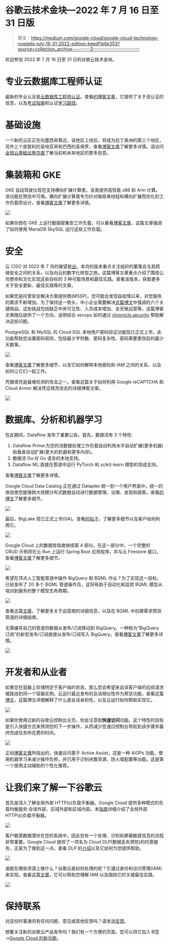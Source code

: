 # 谷歌云技术金块—2022 年 7 月 16 日至 31 日版

> 原文：<https://medium.com/google-cloud/google-cloud-technology-nuggets-july-16-31-2022-edition-beedf1e6e353?source=collection_archive---------2----------------------->

欢迎参加 2022 年 7 月 16 日至 31 日的谷歌云技术金块。

# **专业云数据库工程师认证**

最新的专业认证是[云数据库工程师认证](https://cloud.google.com/certification/cloud-database-engineer)。查看[的博客文章](https://cloud.google.com/blog/topics/training-certifications/new-google-cloud-training-and-certification-available)，它提供了关于该认证的信息，以及[考试指南](https://cloud.google.com/certification/guides/cloud-database-engineer)和认证[学习路径](https://www.cloudskillsboost.google/paths/22?utm_source=cgc&utm_medium=et&utm_campaign=-&utm_content=cgc-cert-database&utm_term=-)。

# **基础设施**

一个新的云区正在向墨西哥靠近。该地区上线后，将成为拉丁美洲的第三个地区，另外三个是智利的圣地亚哥和巴西的圣保罗。查看[博客文章](https://cloud.google.com/blog/products/infrastructure/announcing-a-new-google-cloud-region-in-mexico)了解更多详情。请访问[全球云基础设施页面](https://cloud.google.com/infrastructure)了解当前和未来地区的更多信息。

# **集装箱和 GKE**

GKE 自动驾驶仪现在支持横向扩展计算类，该类提供高性能 x86 和 Arm 计算。该功能在预览中可用。横向扩展计算类专为针对每核单线程和横向扩展而优化的工作负载而设计。查看[博客文章](https://cloud.google.com/blog/products/containers-kubernetes/deploying-arm-workloads-on-gke-autopilot-with-the-scale-out-compute-class)了解更多详情。

![](img/ca136e50348a6969245c8fd80fd90b92.png)

如果你想在 GKE 上运行数据密集型工作负载，可以看看[博客文章](https://cloud.google.com/blog/products/containers-kubernetes/gke-and-mariadb-better-together)，这篇文章强调了如何使用 MariaDB SkySQL 运行这些工作负载。

# **安全**

云 CISO 对 2022 年 7 月的展望是[出](https://cloud.google.com/blog/products/identity-security/cloud-ciso-perspectives-july-2022)。本月的版本重点关注组织的董事会与其网络安全之间的关系，以及向云的数字化转型之旅。这篇博客文章重点介绍了围绕公司使命和文化实现这些目标的 3 种可能场景和最佳实践。查看该版本，获取更多关于安全更新、最佳实践等的文章。

如果您是托管安全解决方案提供商(MSSP)，您可能会发现自疫情以来，对您服务的需求不断增加。为了保持这一势头，中小企业需要解决[这篇博文](https://cloud.google.com/blog/products/identity-security/how-secops-can-help-solve-these-6-key-mssp-conundrums)中强调的六个关键挑战。这些挑战包括缺乏中央可见性、人员成本增加、全天候运营等。这篇博客文章随后提供了一个方向，说明综合 secops 如何通过 [chronicle.security](https://chronicle.security/) 帮助解决这些问题。

PostgreSQL 和 MySQL 的 Cloud SQL 本地用户密码验证功能现已正式上市。此功能帮助您设置密码规则，包括最少字符数、密码复杂性、密码需要更改前的最少天数等。

![](img/1756c201dd46ca041a1bff0028da2dfb.png)

查看[博客文章](https://cloud.google.com/blog/products/identity-security/introducing-password-policies-for-cloud-sql-for-postgresql-and-mysql-local-users)了解更多细节，以及它如何解释本地密码和 IAM 之间的关系，以及如何让它们一起工作。

凭据填充是最难检测的攻击之一。查看这篇关于如何利用 Google reCAPTCHA 和 Cloud Armor 解决凭证填充攻击的详细博客文章。

![](img/88647aee2013f7f4622142854f41f37b.png)

# **数据库、分析和机器学习**

在此期间，Dataflow 发布了重要公告。首先，数据流有 3 个特性:

1.  Dataflow Prime:为您的流数据处理工作负载自动利用水平自动扩展(更多机器)和垂直自动扩展(更大的机器和更多内存)。
2.  数据流 Go:对 Go 语言的本地支持。
3.  Dataflow ML:直接在管道中运行 PyTorch 和 scikit-learn 模型的现成支持。

查看[博客文章](https://cloud.google.com/blog/products/data-analytics/latest-dataflow-innovations-for-real-time-streaming-and-aiml)了解更多详情。

Google Cloud Data Catalog 正在通过 Dataplex 统一到一个用户界面中。统一的体验使您能够跨大规模分布式数据自动进行数据管理、治理、发现和探索。查看[的博文](https://cloud.google.com/blog/products/data-analytics/manage-and-govern-data-with-the-unified-dataplex-and-data-catalog)了解更多细节。

![](img/1ba96887e0bc33c3cd79814db58093b6.png)

最后，BigLake 现已正式上市(GA)。查看[的帖子](https://cloud.google.com/blog/products/data-analytics/unify-data-lakes-and-warehouses-with-biglake-now-generally-available)，了解更多细节以及客户如何利用它。

![](img/2ff79a0c139766061341650ca07da626.png)

Google Cloud 上的数据库指南继续第 4 部分。在这一部分中，一个完整的 CRUD 示例将在云 Run 上运行 Spring Boot 应用程序，并与云 Firestore 接口。查看[博客文章](https://cloud.google.com/blog/topics/developers-practitioners/databases-google-cloud-part-4-query-index-crud-and-crush-your-java-app-firestore-apis)了解更多细节。

![](img/f6115d00a43af3e70dea4c9dd99c5be8.png)

希望在顶点人工智能管道中操作 BigQuery 和 BQML 作业？为了实现这一目标，已经发布了 20 多个 BQML 管道操作员，这将有助于自动化和监控 BQML 模型从培训到服务的整个模型生命周期。

![](img/751b2d393439036895be5c7d5e45aa09.png)

查看这篇[文章](https://cloud.google.com/blog/topics/developers-practitioners/new-20-pipeline-operators-bqml)，了解更多关于运营商的详细信息，以及在 BQML 中创建需求预测管道的详细指南。

无需编写自己的管道将数据从发布/订阅移动到 BigQuery。一种称为“BigQuery 订阅”的新型发布/订阅直接从发布/订阅写入 BigQuery。查看[博客文章](https://cloud.google.com/blog/products/data-analytics/pub-sub-launches-direct-path-to-bigquery-for-streaming-analytics)了解更多详情。

![](img/aa6fe660fb0b4af5e66c3b681701dde7.png)

# **开发者和从业者**

如果您在容器上存储特定于客户端的状态，那么您会希望来自该客户端的后续请求被路由到同一个容器实例。云运行最近发布的会话相似性作为预览功能。查看这篇[博文](https://cloud.google.com/blog/topics/developers-practitioners/improve-responsiveness-session-affinity-cloud-run)，这篇博文详细解释了什么是会话亲和性，以及云运行如何帮助实现它。

![](img/c0b0ea00e3c8536655cf83c8714aff32.png)

如果你使用过新的谷歌云控制台主页，你会注意到**快速访问**功能。这个特性的目标是引入快捷方式来预测您的下一步操作，从而减少您通过控制台导航到该步骤并最终完成任务所花费的时间。

![](img/452ef31ff1a6c0abf2829783d17c606f.png)

正如[博客文章](https://cloud.google.com/blog/topics/developers-practitioners/quick-access-intelligence-behind-google-clouds-new-homepage)所指出的，快速访问基于 Active Assist，这是一种 AIOPs 功能，使用机器学习来减少操作负担，并已用于识别闲置资源、防火墙配置等功能。这是第一个使用主动辅助的个性化推荐。

# **让我们来了解一下谷歌云**

首先是深入了解全局外部 HTTP(s)负载平衡器。Google Cloud 提供多种模式的负载均衡服务:全球外部、区域外部和区域内部。本[指南](https://cloud.google.com/blog/topics/developers-practitioners/google-cloud-global-external-https-load-balancer-deep-dive)详细介绍了全局外部 HTTP(s)负载平衡器。

![](img/9592d79d7e48a8f826e1dc37bdd0d29e.png)

客户敏感数据潜伏在您的系统中，因此您有一个处理、识别和屏蔽敏感信息的流程非常重要。Google Cloud 提供了一项名为 Cloud DLP(数据丢失预防)的托管服务，正是为了做到这一点。查看 DLP 的[介绍](https://cloud.google.com/blog/topics/developers-practitioners/cloud-data-loss-prevention-cloud-dlp-overview)以及它如何为您提供帮助。

![](img/6ea145162ca7ec8e327cc9d58d6d6d1a.png)

谁能在哪些资源上做什么？谷歌云是如何处理的呢？它通过身份和访问管理(IAM)来实现。查看这篇[文章](https://cloud.google.com/blog/topics/developers-practitioners/cloud-iam-google-cloud)，它可以帮助您理解 IAM 以及围绕它的关键最佳实践。

![](img/5c2f4f2b2da4d06faded9591381b5704.png)

# **保持联系**

对这份时事通讯有任何问题、意见或其他反馈吗？请发送[反馈](https://forms.gle/UAsAS7YLxYSBTNBy9)。

想要关注新的谷歌云产品发布吗？我们有一个方便的页面，您可以将它加入书签→[Google Cloud 的新功能](https://bit.ly/3umz3cA?utm_source=ext&utm_medium=partner&utm_campaign=CDR_rom_gcp_gcptechnuggets_feb-a-2022_021622&utm_content=-)。
